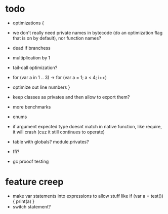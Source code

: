 # todo

* optimizations {
 * we don't really need private names in bytecode (do an optimization flag that is on by default), nor function names?
 * dead if branchess
 * multiplication by 1
 * tail-call optimization?
 * for (var a in 1 .. 3) -> for (var a = 1; a < 4; i++)
 * optimize out line numbers
}

* keep classes as privates and then allow to export them?
* more benchmarks
* enums

* if argument expected type doesnt match in native function, like require, it will crash (cuz it still continues to operate)
* table with globals? module.privates?
* ffi?
* gc prooof testing

# feature creep

* make var statements into expressions to allow stuff like if (var a = test()) { print(a) }
* switch statement?